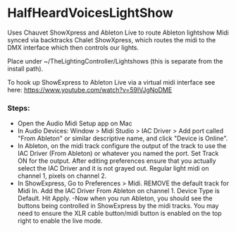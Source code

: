 # HalfHeardVoicesLightShow

Uses Chauvet ShowXpress and Ableton Live to route Ableton lightshow Midi synced via backtracks Chalet ShowXpress, which routes the midi to the DMX interface which then controls our lights. 

Place under ~/TheLightingController/Lightshows (this is separate from the install path). 


To hook up ShowExpress to Ableton Live via a virtual midi interface see here: https://www.youtube.com/watch?v=59IVJgNoDME 

### Steps:
- Open the Audio Midi Setup app on Mac 
- In Audio Devices: Window > Midi Studio > IAC Driver > Add port called "From Ableton" or similar descriptive name, and click "Device is Online".
- In Ableton, on the midi track configure the output of the track to use the IAC Driver (From Ableton) or whatever you named the port. Set Track ON for the output. After editing preferences ensure that you actually select the IAC Driver and it is not grayed out. Regular light midi on channel 1, pixels on channel 2. 
- In ShowExpress, Go to Preferences > Midi. REMOVE the default track for Midi In. Add the IAC Driver From Ableton on channel 1. Device Type is Default. Hit Apply. 
-Now when you run Ableton, you should see the buttons being controlled in ShowExpress by the midi tracks. You may need to ensure the XLR cable button/midi button is enabled on the top right to enable the live mode.  
